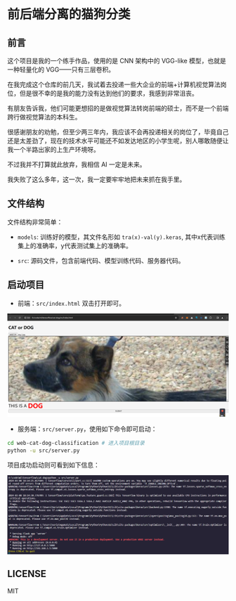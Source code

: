# 前后端分离的猫狗分类

## 前言

这个项目是我的一个练手作品，使用的是 CNN 架构中的 VGG-like 模型，也就是一种轻量化的 VGG——只有三层卷积。

在我完成这个仓库的前几天，我试着去投递一些大企业的前端+计算机视觉算法岗位，但是很不幸的是我的能力没有达到他们的要求，我感到非常沮丧。

有朋友告诉我，他们可能更想招的是做视觉算法转岗前端的硕士，而不是一个前端跨行做视觉算法的本科生。

很感谢朋友的劝勉，但至少两三年内，我应该不会再投递相关的岗位了，毕竟自己还是太差劲了，现在的技术水平可能还不如发达地区的小学生呢，别人哪敢随便让我一个半路出家的上生产环境呀。

不过我并不打算就此放弃，我相信 AI 一定是未来。

我失败了这么多年，这一次，我一定要牢牢地把未来抓在我手里。

## 文件结构

文件结构非常简单：

- `models`: 训练好的模型，其文件名形如 `tra(x)-val(y).keras`, 其中x代表训练集上的准确率，y代表测试集上的准确率。

- `src`: 源码文件，包含前端代码、模型训练代码、服务器代码。


## 启动项目

- 前端：`src/index.html` 双击打开即可。

![猫狗分类前端界面](./README_PICS/frontend.png)

- 服务端：`src/server.py`，使用如下命令即可启动：

```sh
cd web-cat-dog-classification # 进入项目根目录
python -u src/server.py
```

项目成功启动则可看到如下信息：

![猫狗分类前端界面](./README_PICS/backend.png)


## LICENSE

MIT